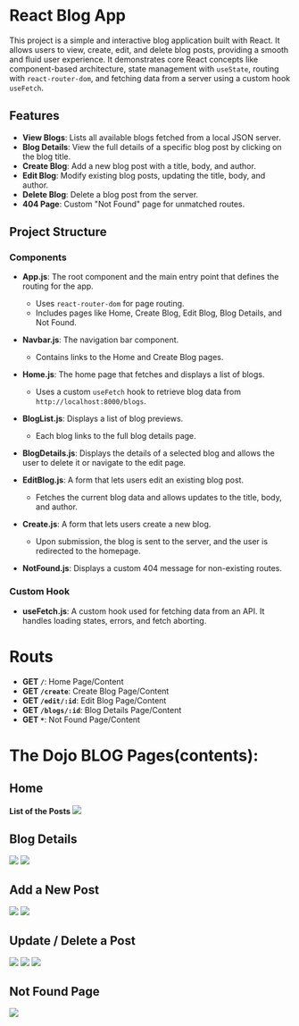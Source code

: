 # React Blog App

This project is a simple and interactive blog application built with React. It allows users to view, create, edit, and delete blog posts, providing a smooth and fluid user experience. It demonstrates core React concepts like component-based architecture, state management with `useState`, routing with `react-router-dom`, and fetching data from a server using a custom hook `useFetch`.

## Features

- **View Blogs**: Lists all available blogs fetched from a local JSON server.
- **Blog Details**: View the full details of a specific blog post by clicking on the blog title.
- **Create Blog**: Add a new blog post with a title, body, and author.
- **Edit Blog**: Modify existing blog posts, updating the title, body, and author.
- **Delete Blog**: Delete a blog post from the server.
- **404 Page**: Custom "Not Found" page for unmatched routes.

## Project Structure

### Components

- **App.js**: The root component and the main entry point that defines the routing for the app.
  - Uses `react-router-dom` for page routing.
  - Includes pages like Home, Create Blog, Edit Blog, Blog Details, and Not Found.
  
- **Navbar.js**: The navigation bar component.
  - Contains links to the Home and Create Blog pages.

- **Home.js**: The home page that fetches and displays a list of blogs.
  - Uses a custom `useFetch` hook to retrieve blog data from `http://localhost:8000/blogs`.

- **BlogList.js**: Displays a list of blog previews.
  - Each blog links to the full blog details page.

- **BlogDetails.js**: Displays the details of a selected blog and allows the user to delete it or navigate to the edit page.

- **EditBlog.js**: A form that lets users edit an existing blog post.
  - Fetches the current blog data and allows updates to the title, body, and author.

- **Create.js**: A form that lets users create a new blog.
  - Upon submission, the blog is sent to the server, and the user is redirected to the homepage.

- **NotFound.js**: Displays a custom 404 message for non-existing routes.

### Custom Hook

- **useFetch.js**: A custom hook used for fetching data from an API. It handles loading states, errors, and fetch aborting.

# Routs

- **GET `/`**: Home Page/Content 
- **GET `/create`**: Create Blog Page/Content  
- **GET `/edit/:id`**: Edit Blog Page/Content  
- **GET `/blogs/:id`**: Blog Details Page/Content  
- **GET `*`**: Not Found Page/Content  


# The Dojo BLOG Pages(contents):

## Home
**List of the Posts**
![](readme-imgs/home1.png)

## Blog Details
![](readme-imgs/blog-details2.png)
![](readme-imgs/blog-details3.png)

## Add a New Post
![](readme-imgs/create4.png)
![](readme-imgs/create5.png) 

## Update / Delete a Post
![](readme-imgs/edit6.png)
![](readme-imgs/edit8.png)
![](readme-imgs/edit9.png)

## Not Found Page
![](readme-imgs/not-found10.png)